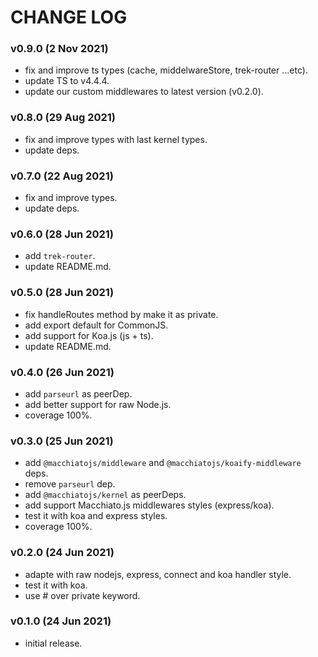 # CHANGE LOG

### v0.9.0 (2 Nov 2021)

- fix and improve ts types (cache, middelwareStore, trek-router ...etc).
- update TS to v4.4.4.
- update our custom middlewares to latest version (v0.2.0).

### v0.8.0 (29 Aug 2021)

- fix and improve types with last kernel types.
- update deps.

### v0.7.0 (22 Aug 2021)

- fix and improve types.
- update deps.

### v0.6.0 (28 Jun 2021)

- add `trek-router`.
- update README.md.

### v0.5.0 (28 Jun 2021)

- fix handleRoutes method by make it as private.
- add export default for CommonJS.
- add support for Koa.js (js + ts).
- update README.md.

### v0.4.0 (26 Jun 2021)

- add `parseurl` as peerDep.
- add better support for raw Node.js.
- coverage 100%.

### v0.3.0 (25 Jun 2021)

- add `@macchiatojs/middleware` and `@macchiatojs/koaify-middleware` deps.
- remove `parseurl` dep.
- add `@macchiatojs/kernel` as peerDeps.
- add support Macchiato.js middlewares styles (express/koa).
- test it with koa and express styles.
- coverage 100%.

### v0.2.0 (24 Jun 2021)

- adapte with raw nodejs, express, connect and koa handler style.
- test it with koa.
- use # over private keyword.

### v0.1.0 (24 Jun 2021)

- initial release.
